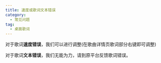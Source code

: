 ```yaml
---
title: 速度或歌词文本错误
category:
  - 常见问题
tag:
  - 桌面歌词
---
```


对于歌词**速度错误**，我们可以进行调整(在歌曲详情页歌词部分右键即可调整)

对于歌词**文本错误**，我们无能为力，请到原平台反馈歌词错误。
